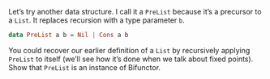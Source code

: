Let’s try another data structure. I call it a `PreList` because it’s a precursor to a `List`. It replaces recursion with a type parameter `b`.
```haskell
data PreList a b = Nil | Cons a b
```
You could recover our earlier definition of a `List` by recursively applying `PreList` to itself (we’ll see how it’s done when we talk about fixed points).
Show that `PreList` is an instance of Bifunctor.